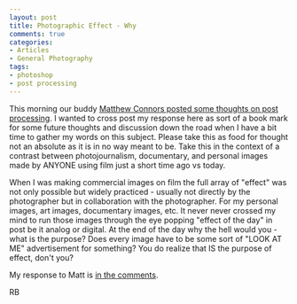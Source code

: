 ```yaml
---
layout: post
title: Photographic Effect - Why
comments: true
categories:
- Articles
- General Photography
tags:
- photoshop
- post processing
---
```

This morning our buddy <a href="http://www.mconnorsphotos.com/blog/after-the-picture/">Matthew Connors posted some thoughts on post processing</a>. I wanted to cross post my response here as sort of a book mark for some future thoughts and discussion down the road when I have a bit time to gather my words on this subject. Please take this as food for thought not an absolute as it is in no way meant to be. Take this in the context of a contrast between photojournalism, documentary, and personal images made by ANYONE using film just a short time ago vs today.

When I was making commercial images on film the full array of "effect" was not only possible but widely practiced - usually not directly by the photographer but in collaboration with the photographer. For my personal images, art images, documentary images, etc. It never never crossed my mind to run those images through the eye popping "effect of the day" in post be it analog or digital. At the end of the day why the hell would you - what is the purpose? Does every image have to be some sort of "LOOK AT ME" advertisement for something? You do realize that IS the purpose of effect, don't you?

My response to Matt is <a href="http://www.mconnorsphotos.com/blog/after-the-picture/">in the comments</a>.

RB